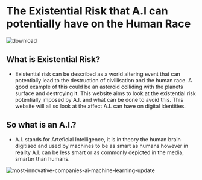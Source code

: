 # The Existential Risk that A.I can potentially have on the Human Race

![download](https://user-images.githubusercontent.com/116067403/204344399-5b308eca-caf3-4996-b68f-f084de2fbca3.jpg)

## What is Existential Risk? 

- Existential risk can be described as a world altering event that can potentially lead to the destruction of civillisation and the human race. A good example of this could be an asteroid colliding with the planets surface and destroying it. This website aims to look at the existential risk potentially imposed by A.I. and what can be done to avoid this. This website will all so look at the affect A.I. can have on digital identities.

## So what is an A.I.?

- A.I. stands for Arteficial Intelligence, it is in theory the human brain digitised and used by machines to be as smart as humans however in reality A.I. can be less smart or as commonly depicted in the media, smarter than humans.  

![most-innovative-companies-ai-machine-learning-update](https://user-images.githubusercontent.com/116067403/204500610-8fc72223-816b-4323-800d-c62757898673.jpg)



